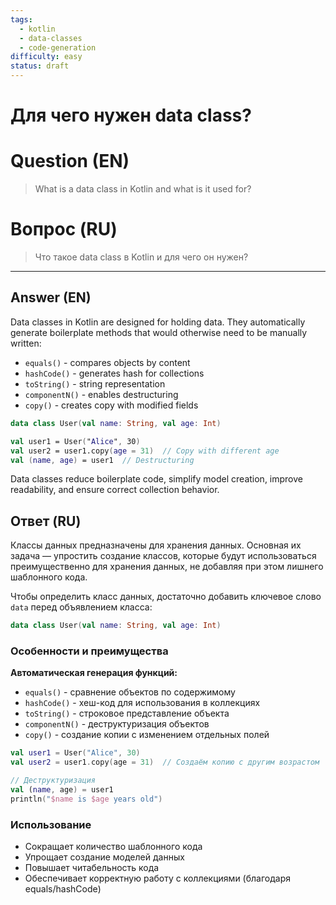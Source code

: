 ```yaml
---
tags:
  - kotlin
  - data-classes
  - code-generation
difficulty: easy
status: draft
---
```


# Для чего нужен data class?

# Question (EN)
> What is a data class in Kotlin and what is it used for?

# Вопрос (RU)
> Что такое data class в Kotlin и для чего он нужен?

---

## Answer (EN)

Data classes in Kotlin are designed for holding data. They automatically generate boilerplate methods that would otherwise need to be manually written:
- `equals()` - compares objects by content
- `hashCode()` - generates hash for collections
- `toString()` - string representation
- `componentN()` - enables destructuring
- `copy()` - creates copy with modified fields

```kotlin
data class User(val name: String, val age: Int)

val user1 = User("Alice", 30)
val user2 = user1.copy(age = 31)  // Copy with different age
val (name, age) = user1  // Destructuring
```

Data classes reduce boilerplate code, simplify model creation, improve readability, and ensure correct collection behavior.

## Ответ (RU)

Классы данных предназначены для хранения данных. Основная их задача — упростить создание классов, которые будут использоваться преимущественно для хранения данных, не добавляя при этом лишнего шаблонного кода.

Чтобы определить класс данных, достаточно добавить ключевое слово `data` перед объявлением класса:

```kotlin
data class User(val name: String, val age: Int)
```

### Особенности и преимущества

**Автоматическая генерация функций:**
- `equals()` - сравнение объектов по содержимому
- `hashCode()` - хеш-код для использования в коллекциях
- `toString()` - строковое представление объекта
- `componentN()` - деструктуризация объектов
- `copy()` - создание копии с изменением отдельных полей

```kotlin
val user1 = User("Alice", 30)
val user2 = user1.copy(age = 31)  // Создаём копию с другим возрастом

// Деструктуризация
val (name, age) = user1
println("$name is $age years old")
```

### Использование

- Сокращает количество шаблонного кода
- Упрощает создание моделей данных
- Повышает читабельность кода
- Обеспечивает корректную работу с коллекциями (благодаря equals/hashCode)
